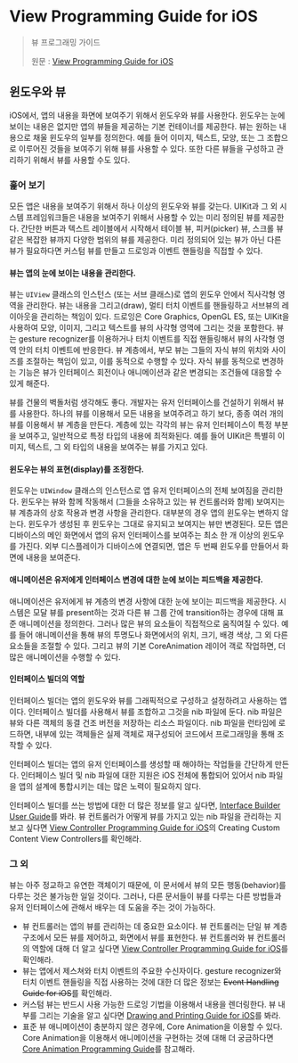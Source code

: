 # View Programming Guide for iOS

> 뷰 프로그래밍 가이드
>
> 원문 : [View Programming Guide for iOS](https://developer.apple.com/library/archive/documentation/WindowsViews/Conceptual/ViewPG_iPhoneOS/Introduction/Introduction.html)

## 윈도우와 뷰

iOS에서, 앱의 내용을 화면에 보여주기 위해서 윈도우와 뷰를 사용한다. 윈도우는 눈에 보이는 내용은 없지만 앱의 뷰들을 제공하는 기본 컨테이너를 제공한다. 뷰는 원하는 내용으로 채울 윈도우의 일부를 정의한다. 예를 들어 이미지, 텍스트, 모양, 또는 그 조합으로 이루어진 것들을 보여주기 위해 뷰를 사용할 수 있다. 또한 다른 뷰들을 구성하고 관리하기 위해서 뷰를 사용할 수도 있다.



### 훑어 보기

모든 앱은 내용을 보여주기 위해서 하나 이상의 윈도우와 뷰를 갖는다. UIKit과 그 외 시스템 프레임워크들은 내용을 보여주기 위해서 사용할 수 있는 미리 정의된 뷰를 제공한다. 간단한 버튼과 텍스트 레이블에서 시작해서 테이블 뷰, 피커(picker) 뷰, 스크롤 뷰 같은 복잡한 뷰까지 다양한 범위의 뷰를 제공한다. 미리 정의되어 있는 뷰가 아닌 다른 뷰가 필요하다면 커스텀 뷰를 만들고 드로잉과 이벤트 핸들링을 직접할 수 있다.



#### 뷰는 앱의 눈에 보이는 내용을 관리한다.

뷰는 `UIView` 클래스의 인스턴스 (또는 서브 클래스)로 앱의 윈도우 안에서 직사각형 영역을 관리한다. 뷰는 내용을 그리고(draw), 멀티 터치 이벤트를 핸들링하고 서브뷰의 레이아웃을 관리하는 책임이 있다. 드로잉은 Core Graphics, OpenGL ES, 또는 UIKit을 사용하여 모양, 이미지, 그리고 텍스트를 뷰의 사각형 영역에 그리는 것을 포함한다. 뷰는 gesture recognizer를 이용하거나 터치 이벤트를 직접 핸들링해서 뷰의 사각형 영역 안의 터치 이벤트에 반응한다. 뷰 계층에서, 부모 뷰는 그들의 자식 뷰의 위치와 사이즈를 조절하는 책임이 있고, 이를 동적으로 수행할 수 있다. 자식 뷰를 동적으로 변경하는 기능은 뷰가 인터페이스 회전이나 애니메이션과 같은 변경되는 조건들에 대응할 수 있게 해준다.

뷰를 건물의 벽돌처럼 생각해도 좋다. 개발자는 유저 인터페이스를 건설하기 위해서 뷰를 사용한다. 하나의 뷰를 이용해서 모든 내용을 보여주려고 하기 보다, 종종 여러 개의 뷰를 이용해서 뷰 계층을 만든다. 계층에 있는 각각의 뷰는 유저 인터페이스이 특정 부분을 보여주고, 일반적으로 특정 타입의 내용에 최적화된다. 예를 들어  UIKit은 특별히 이미지, 텍스트, 그 외 타입의 내용을 보여주는 뷰를 가지고 있다.



#### 윈도우는 뷰의 표현(display)를 조정한다.

윈도우는 `UIWindow` 클래스의 인스턴스로 앱 유저 인터페이스의 전체 보여짐을 관리한다. 윈도우는 뷰와 함께 작동해서 (그들을 소유하고 있는 뷰 컨트롤러와 함께) 보여지는 뷰 계층과의 상호 작용과 변경 사항을 관리한다. 대부분의 경우 앱의 윈도우는 변하지 않는다. 윈도우가 생성된 후 윈도우는 그대로 유지되고 보여지는 뷰만 변경된다. 모든 앱은 디바이스의 메인 화면에서 앱의 유저 인터페이스를 보여주는 최소 한 개 이상의 윈도우를 가진다. 외부 디스플레이가 디바이스에 연결되면, 앱은 두 번째 윈도우를 만들어서 화면에 내용을 보여준다.



#### 애니메이션은 유저에게 인터페이스 변경에 대한 눈에 보이는 피드백을 제공한다.

애니메이션은 유저에게 뷰 계층의 변경 사항에 대한 눈에 보이는 피드백을 제공한다. 시스템은 모달 뷰를 present하는 것과 다른 뷰 그룹 간에 transition하는 경우에 대해 표준 애니메이션을 정의한다. 그러나 많은 뷰의 요소들이 직접적으로 움직여질 수 있다. 예를 들어 애니메이션을 통해 뷰의 투명도나 화면에서의 위치, 크기, 배경 색상, 그 외 다른 요소들을 조절할 수 있다. 그리고 뷰의 기본 CoreAnimation 레이어 객로 작업하면, 더 많은 애니메이션을 수행할 수 있다. 



#### 인터페이스 빌더의 역할

인터페이스 빌더는 앱의 윈도우와 뷰를 그래픽적으로 구성하고 설정하려고 사용하는 앱이다. 인터페이스 빌더를 사용해서 뷰를 조합하고 그것을 nib 파일에 둔다.  nib 파일은 뷰와 다른 객체의 동결 건조 버전을 저장하는 리소스 파일이다. nib 파일을 런타임에 로드하면, 내부에 있는 객체들은 실제 객체로 재구성되어 코드에서 프로그래밍을 통해 조작할 수 있다.

인터페이스 빌더는 앱의 유저 인터페이스를 생성할 때 해야하는 작업들을 간단하게 만든다. 인터페이스 빌더 및 nib 파일에 대한 지원은 iOS 전체에 통합되어 있어서 nib 파일을 앱의 설계에 통합시키는 데는 많은 노력이 필요하지 않다. 

인터페이스 빌더를 쓰는 방법에 대한 더 많은 정보를 알고 싶다면, [Interface Builder User Guide](https://developer.apple.com/library/archive/documentation/DeveloperTools/Conceptual/IB_UserGuide/Introduction/Introduction.html#//apple_ref/doc/uid/TP40005344)를 봐라. 뷰 컨트롤러가 어떻게 뷰를 가지고 있는 nib 파일을 관리하는 지 보고 싶다면 [View Controller Programming Guide for iOS](https://developer.apple.com/library/archive/featuredarticles/ViewControllerPGforiPhoneOS/index.html#//apple_ref/doc/uid/TP40007457)의 Creating Custom Content View Controllers를 확인해라.



### 그 외

뷰는 아주 정교하고 유연한 객체이기 때문에, 이 문서에서 뷰의 모든 행동(behavior)를 다루는 것은 불가능한 일일 것이다. 그러나, 다른 문서들이 뷰를 다루는 다른 방법들과 유저 인터페이스에 관해서 배우는 데 도움을 주는 것이 가능하다.

* 뷰 컨트롤러는 앱의 뷰를 관리하는 데 중요한 요소이다. 뷰 컨트롤러는 단일 뷰 계층 구조에서 모든 뷰를 제어하고, 화면에서 뷰를 표현한다. 뷰 컨트롤러와 뷰 컨트롤러의 역할에 대해 더 알고 싶다면 [View Controller Programming Guide for iOS](https://developer.apple.com/library/archive/featuredarticles/ViewControllerPGforiPhoneOS/index.html#//apple_ref/doc/uid/TP40007457)를 확인해라.
* 뷰는 앱에서 제스쳐와 터치 이벤트의 주요한 수신자이다. gesture recognizer와 터치 이벤트 핸들링을 직접 사용하는 것에 대한 더 많은 정보는 ~~Event Handling Guide for iOS~~를 확인해라.
* 커스텀 뷰는 반드시 사용 가능한 드로잉 기법을 이용해서 내용을 렌더링한다. 뷰 내부를 그리는 기술을 알고 싶다면 [Drawing and Printing Guide for iOS](https://developer.apple.com/library/archive/documentation/2DDrawing/Conceptual/DrawingPrintingiOS/Introduction/Introduction.html#//apple_ref/doc/uid/TP40010156)를 봐라.
* 표준 뷰 애니메이션이 충분하지 않은 경우에, Core Animation을 이용할 수 있다. Core Animation을 이용해서 애니메이션을 구현하는 것에 대해 더 궁금하다면 [Core Animation Programming Guide](https://developer.apple.com/library/archive/documentation/Cocoa/Conceptual/CoreAnimation_guide/Introduction/Introduction.html#//apple_ref/doc/uid/TP40004514)를 참고해라.
